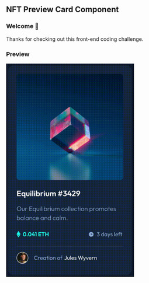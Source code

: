 ##  NFT Preview Card Component

### Welcome 👋

Thanks for checking out this front-end coding challenge.

### Preview

<img src="./preview/prveiw.gif" width="350" height="585" />
